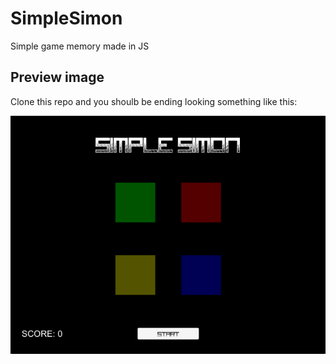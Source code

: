 # SimpleSimon
Simple game memory made in JS

## Preview image

Clone this repo and you shoulb be ending looking something like this:

![Preview](/preview.png)

